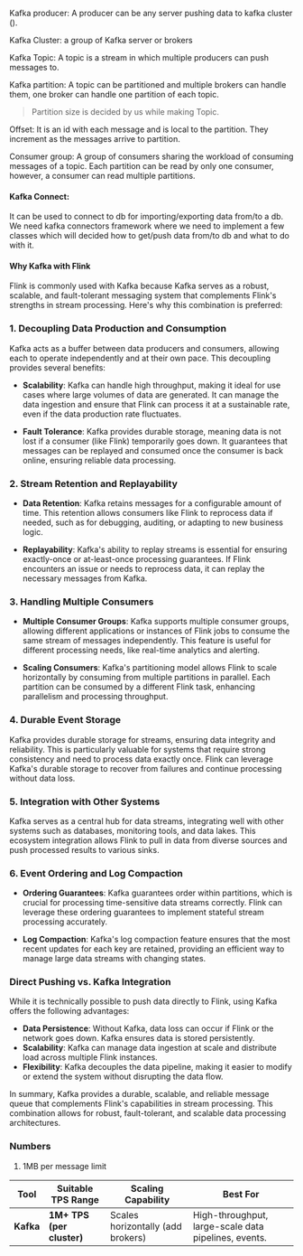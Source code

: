 
Kafka producer:
A producer can be any server pushing data to kafka cluster ().

Kafka Cluster:
a group of Kafka server or brokers

Kafka Topic:
A topic is a stream in which multiple producers can push messages to.

Kafka partition:
A topic can be partitioned and multiple brokers can handle them, one broker can handle one partition of each topic.
> Partition size is decided by us while making Topic.

Offset:
It is an id with each message and is local to the partition. They increment as the messages arrive to partition.

Consumer group:
A group of consumers sharing the workload of consuming messages of a topic.
Each partition can be read by only one consumer, however, a consumer can read multiple partitions.

#### Kafka Connect:
It can be used to connect to db for importing/exporting data from/to a db.
We need kafka connectors framework where we need to implement a few classes which will decided how to get/push data from/to db and what to do with it.
#### Why Kafka with Flink
Flink is commonly used with Kafka because Kafka serves as a robust, scalable, and fault-tolerant messaging system that complements Flink's strengths in stream processing. Here's why this combination is preferred:

### 1. **Decoupling Data Production and Consumption**

Kafka acts as a buffer between data producers and consumers, allowing each to operate independently and at their own pace. This decoupling provides several benefits:

- **Scalability**: Kafka can handle high throughput, making it ideal for use cases where large volumes of data are generated. It can manage the data ingestion and ensure that Flink can process it at a sustainable rate, even if the data production rate fluctuates.

- **Fault Tolerance**: Kafka provides durable storage, meaning data is not lost if a consumer (like Flink) temporarily goes down. It guarantees that messages can be replayed and consumed once the consumer is back online, ensuring reliable data processing.

### 2. **Stream Retention and Replayability**

- **Data Retention**: Kafka retains messages for a configurable amount of time. This retention allows consumers like Flink to reprocess data if needed, such as for debugging, auditing, or adapting to new business logic.

- **Replayability**: Kafka's ability to replay streams is essential for ensuring exactly-once or at-least-once processing guarantees. If Flink encounters an issue or needs to reprocess data, it can replay the necessary messages from Kafka.

### 3. **Handling Multiple Consumers**

- **Multiple Consumer Groups**: Kafka supports multiple consumer groups, allowing different applications or instances of Flink jobs to consume the same stream of messages independently. This feature is useful for different processing needs, like real-time analytics and alerting.

- **Scaling Consumers**: Kafka's partitioning model allows Flink to scale horizontally by consuming from multiple partitions in parallel. Each partition can be consumed by a different Flink task, enhancing parallelism and processing throughput.

### 4. **Durable Event Storage**

Kafka provides durable storage for streams, ensuring data integrity and reliability. This is particularly valuable for systems that require strong consistency and need to process data exactly once. Flink can leverage Kafka's durable storage to recover from failures and continue processing without data loss.

### 5. **Integration with Other Systems**

Kafka serves as a central hub for data streams, integrating well with other systems such as databases, monitoring tools, and data lakes. This ecosystem integration allows Flink to pull in data from diverse sources and push processed results to various sinks.

### 6. **Event Ordering and Log Compaction**

- **Ordering Guarantees**: Kafka guarantees order within partitions, which is crucial for processing time-sensitive data streams correctly. Flink can leverage these ordering guarantees to implement stateful stream processing accurately.

- **Log Compaction**: Kafka's log compaction feature ensures that the most recent updates for each key are retained, providing an efficient way to manage large data streams with changing states.

### Direct Pushing vs. Kafka Integration

While it is technically possible to push data directly to Flink, using Kafka offers the following advantages:

- **Data Persistence**: Without Kafka, data loss can occur if Flink or the network goes down. Kafka ensures data is stored persistently.
- **Scalability**: Kafka can manage data ingestion at scale and distribute load across multiple Flink instances.
- **Flexibility**: Kafka decouples the data pipeline, making it easier to modify or extend the system without disrupting the data flow.

In summary, Kafka provides a durable, scalable, and reliable message queue that complements Flink's capabilities in stream processing. This combination allows for robust, fault-tolerant, and scalable data processing architectures.


### Numbers
1. 1MB per message limit

| **Tool**    | **Suitable TPS Range**      | **Scaling Capability**            | **Best For**                                         |
| ----------- | --------------------------- | --------------------------------- | ---------------------------------------------------- |
| **Kafka**   | **1M+ TPS (per cluster)**   | Scales horizontally (add brokers) | High-throughput, large-scale data pipelines, events. |


